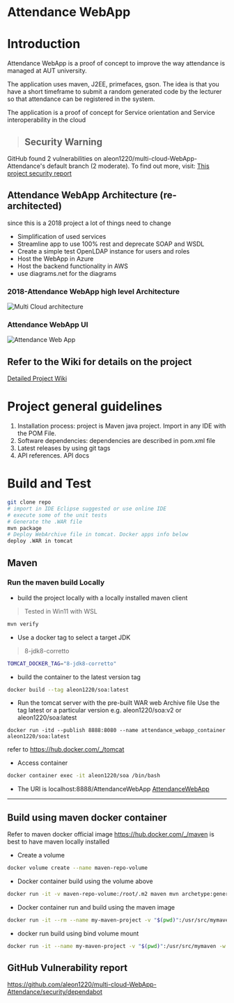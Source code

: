 # Attendance WebApp

# Introduction

Attendance WebApp is a proof of concept to improve the way attendance is managed at AUT university.

The application uses maven, J2EE, primefaces, gson.
The idea is that you have a short timeframe to submit a random generated code by the lecturer so that attendance can be registered in the system.

The application is a proof of concept for Service orientation and Service interoperability in the cloud

> ## Security Warning

GitHub found 2 vulnerabilities on aleon1220/multi-cloud-WebApp-Attendance's default branch (2 moderate).
To find out more, visit:
[This project security report](https://github.com/aleon1220/multi-cloud-WebApp-Attendance/security)

## Attendance WebApp Architecture (re-architected)

since this is a 2018 project a lot of things need to change

* Simplification of used services
* Streamline app to use 100% rest and deprecate SOAP and WSDL
* Create a simple test OpenLDAP instance for users and roles
* Host the WebApp in Azure
* Host the backend functionality in AWS
* use diagrams.net for the diagrams

### 2018-Attendance WebApp high level Architecture

![Multi Cloud architecture](https://imgur.com/LDVqx71.jpg)

### Attendance WebApp UI

![Attendance Web App](https://github.com/aleon1220/multi-cloud-AttendWebApp/wiki/images/2018/05/random-code-generation.png)

## Refer to the Wiki for details on the project

[Detailed Project Wiki][95f44386]

  [95f44386]: https://github.com/aleon1220/multi-cloud-AttendWebApp/wiki/4-Architecture-and-Technical-Design "Project Wiki"

# Project general guidelines

1. Installation process: project is Maven java project. Import in any IDE with the POM File.
2. Software dependencies: dependencies are described in pom.xml file
3. Latest releases by using git tags
4. API references. API docs

# Build and Test
``` bash
git clone repo
# import in IDE Eclipse suggested or use online IDE
# execute some of the unit tests
# Generate the .WAR file
mvn package
# Deploy WebArchive file in tomcat. Docker apps info below
deploy .WAR in tomcat
```
## Maven
### Run the maven build Locally

- build the project locally with a locally installed maven client

> Tested in Win11 with WSL

```bash
mvn verify
```

- Use a docker tag to select a target JDK
> 8-jdk8-corretto

```bash
TOMCAT_DOCKER_TAG="8-jdk8-corretto"
```

- build the container to the latest version tag

```bash
docker build --tag aleon1220/soa:latest
```

- Run the tomcat server with the pre-built WAR web Archive file
  Use the tag latest or a particular version e.g. aleon1220/soa:v2 or aleon1220/soa:latest

```
docker run -itd --publish 8888:8080 --name attendance_webapp_container aleon1220/soa:latest
```

refer to https://hub.docker.com/_/tomcat

- Access container

```bash
docker container exec -it aleon1220/soa /bin/bash
```

- The URl is localhost:8888/AttendanceWebApp
  [AttendanceWebApp](localhost:8888/AttendanceWebApp)

---

## Build using maven docker container

Refer to maven docker official image https://hub.docker.com/_/maven
is best to have maven locally installed

- Create a volume

```bash
docker volume create --name maven-repo-volume
```

- Docker container build using the volume above

```bash
docker run -it -v maven-repo-volume:/root/.m2 maven mvn archetype:generate # will download artifacts
```

- Docker container run and build using the maven image

```bash
docker run -it --rm --name my-maven-project -v "$(pwd)":/usr/src/mymaven -w /usr/src/mymaven maven:3.3-jdk-8 mvn clean install
```

- docker run build using bind volume mount

```bash
docker run -it --name my-maven-project -v "$(pwd)":/usr/src/mymaven -w /usr/src/mymaven maven:3.3-jdk-8 mvn clean install
```

## GitHub Vulnerability report

https://github.com/aleon1220/multi-cloud-WebApp-Attendance/security/dependabot